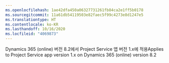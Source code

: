 ```yaml
---
ms.openlocfilehash: 1ae42dfa450a06327731261fb84ca2e1ff5b0178
ms.sourcegitcommit: 11a61db54119503e82faec5f99c4273e8d1247e5
ms.translationtype: HT
ms.contentlocale: ko-KR
ms.lasthandoff: 10/16/2020
ms.locfileid: "4069873"
---
```

<span data-ttu-id="7d68c-101">Dynamics 365 (online) 버전 8.2에서 Project Service 앱 버전 1.x에 적용</span><span class="sxs-lookup"><span data-stu-id="7d68c-101">Applies to Project Service app version 1.x on Dynamics 365 (online) version 8.2</span></span>


